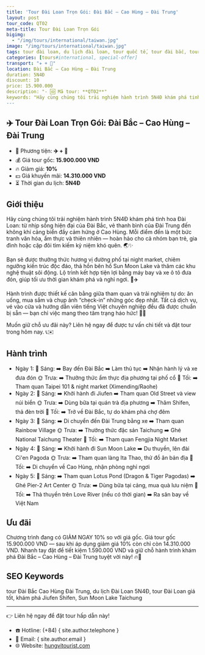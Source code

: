 ```yaml
---
title: 'Tour Đài Loan Trọn Gói: Đài Bắc – Cao Hùng – Đài Trung'
layout: post
tour_code: QT02
meta-title: Tour Đài Loan Trọn Gói
bigimg:
  - "/img/tours/international/taiwan.jpg"
image: "/img/tours/international/taiwan.jpg"
tags: tour đài loan, du lịch đài loan, tour quốc tế, tour đài bắc, tour cao hùng, tour đài trung
categories: [tours#international, special-offer]
transport: "✈️ + 🚌"
location: Đài Bắc – Cao Hùng – Đài Trung
duration: 5N4Đ
discount: 10
price: 15.900.000
description: "- 🆔 Mã tour: **QT02**"
keywords: "Hãy cùng chúng tôi trải nghiệm hành trình 5N4Đ khám phá tinh hoa Đài Loan: từ nhịp sống hiện đại của Đài Bắc, vẻ thanh bình của Đài Trung đến không khí cảng biển đầy cảm hứng ở Cao Hùng. Mỗi điểm đến là một bức tranh văn hóa, ẩm thực và thiên nhiên — hoàn hảo cho cả nhóm bạn trẻ, gia đình hoặc cặp đôi tìm kiếm kỷ niệm khó quên. 🌏✨"
---
```


## ✈️ Tour Đài Loan Trọn Gói: Đài Bắc – Cao Hùng – Đài Trung

- 🚗 Phương tiện: **✈️ + 🚌**
- 💰 Giá tour gốc: **15.900.000 VND**
- 🔥 Giảm giá: **10%**
- 💵 Giá khuyến mãi: **14.310.000 VND**
- ⏳ Thời gian du lịch: **5N4Đ**

## Giới thiệu
Hãy cùng chúng tôi trải nghiệm hành trình 5N4Đ khám phá tinh hoa Đài Loan: từ nhịp sống hiện đại của Đài Bắc, vẻ thanh bình của Đài Trung đến không khí cảng biển đầy cảm hứng ở Cao Hùng. Mỗi điểm đến là một bức tranh văn hóa, ẩm thực và thiên nhiên — hoàn hảo cho cả nhóm bạn trẻ, gia đình hoặc cặp đôi tìm kiếm kỷ niệm khó quên. 🌏✨

Bạn sẽ được thưởng thức hương vị đường phố tại night market, chiêm ngưỡng kiến trúc độc đáo, thả hồn bên hồ Sun Moon Lake và thăm các khu nghệ thuật sôi động. Lộ trình kết hợp tiện lợi bằng máy bay và xe ô tô đưa đón, giúp tối ưu thời gian khám phá và nghỉ ngơi. 🚌✈️

Hành trình được thiết kế cân bằng giữa tham quan và trải nghiệm tự do: ăn uống, mua sắm và chụp ảnh “check-in” những góc đẹp nhất. Tất cả dịch vụ, vé vào cửa và hướng dẫn viên tiếng Việt chuyên nghiệp đều đã được chuẩn bị sẵn — bạn chỉ việc mang theo tâm trạng háo hức! 📸💖

Muốn giữ chỗ ưu đãi này? Liên hệ ngay để được tư vấn chi tiết và đặt tour trong hôm nay. 📞✉️

## Hành trình
- Ngày 1:
  🌅 Sáng: ➡️ Bay đến Đài Bắc ➡️ Làm thủ tục ➡️ Nhận hành lý và xe đưa đón
  🌞 Trưa: ➡️ Thưởng thức ẩm thực địa phương tại phố cổ
  🌙 Tối: ➡️ Tham quan Taipei 101 & night market (Ximending/Raohe)  
- Ngày 2:
  🌅 Sáng: ➡️ Khởi hành đi Jiufen ➡️ Tham quan Old Street và view núi biển
  🌞 Trưa: ➡️ Dùng bữa tại quán trà địa phương ➡️ Thăm Shifen, thả đèn trời
  🌙 Tối: ➡️ Trở về Đài Bắc, tự do khám phá chợ đêm  
- Ngày 3:
  🌅 Sáng: ➡️ Di chuyển đến Đài Trung bằng xe ➡️ Tham quan Rainbow Village
  🌞 Trưa: ➡️ Thưởng thức đặc sản Taichung ➡️ Ghé National Taichung Theater
  🌙 Tối: ➡️ Tham quan Fengjia Night Market  
- Ngày 4:
  🌅 Sáng: ➡️ Khởi hành đi Sun Moon Lake ➡️ Du thuyền, lên đài Ci'en Pagoda
  🌞 Trưa: ➡️ Tham quan làng Ita Thao, thử đồ ăn bản địa
  🌙 Tối: ➡️ Di chuyển về Cao Hùng, nhận phòng nghỉ ngơi  
- Ngày 5:
  🌅 Sáng: ➡️ Tham quan Lotus Pond (Dragon & Tiger Pagodas) ➡️ Ghé Pier-2 Art Center
  🌞 Trưa: ➡️ Dùng bữa tại cảng, mua quà lưu niệm
  🌙 Tối: ➡️ Thả thuyền trên Love River (nếu có thời gian) ➡️ Ra sân bay về Việt Nam

## Ưu đãi
Chương trình đang có GIẢM NGAY 10% so với giá gốc. Giá tour gốc 15.900.000 VND — sau khi áp dụng giảm giá 10% còn chỉ còn 14.310.000 VND. Nhanh tay đặt để tiết kiệm 1.590.000 VND và giữ chỗ hành trình khám phá Đài Bắc – Cao Hùng – Đài Trung tuyệt vời này! 🔥💸

## SEO Keywords
tour Đài Bắc Cao Hùng Đài Trung, du lịch Đài Loan 5N4Đ, tour Đài Loan giá tốt, khám phá Jiufen Shifen, Sun Moon Lake Taichung

---

👉 Liên hệ ngay để đặt tour hấp dẫn này!

- ☎️ Hotline: (+84) { site.author.telephone }
- 📧 Email: { site.author.email }
- 🌐 Website: [hungvitourist.com](https://hungvitourist.com)

